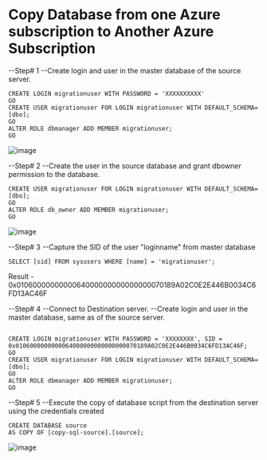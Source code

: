 # Copy Database from one Azure subscription to Another Azure Subscription

--Step# 1
--Create login and user in the master database of the source server.

```
CREATE LOGIN migrationuser WITH PASSWORD = 'XXXXXXXXXX'
GO
CREATE USER migrationuser FOR LOGIN migrationuser WITH DEFAULT_SCHEMA=[dbo];
GO
ALTER ROLE dbmanager ADD MEMBER migrationuser;
GO
```

![image](https://user-images.githubusercontent.com/6815990/154799616-f7edaec4-7c20-4e87-a96c-1033d45e0d70.png)

--Step# 2
--Create the user in the source database and grant dbowner permission to the database.

```
CREATE USER migrationuser FOR LOGIN migrationuser WITH DEFAULT_SCHEMA=[dbo];
GO
ALTER ROLE db_owner ADD MEMBER migrationuser;
GO
```

![image](https://user-images.githubusercontent.com/6815990/154799720-4205aeb0-0f66-4196-9a72-18a17f19774d.png)

--Step# 3
--Capture the SID of the user "loginname" from master database

```
SELECT [sid] FROM sysusers WHERE [name] = 'migrationuser';
```

Result - 0x0106000000000064000000000000000070189A02C0E2E446B0034C6FD13AC46F

--Step# 4
--Connect to Destination server.
--Create login and user in the master database, same as of the source server.

```

CREATE LOGIN migrationuser WITH PASSWORD = 'XXXXXXXX', SID = 0x0106000000000064000000000000000070189A02C0E2E446B0034C6FD13AC46F;
GO
CREATE USER migrationuser FOR LOGIN migrationuser WITH DEFAULT_SCHEMA=[dbo];
GO
ALTER ROLE dbmanager ADD MEMBER migrationuser;
GO
```

--Step# 5
--Execute the copy of database script from the destination server using the credentials created
```
CREATE DATABASE source
AS COPY OF [copy-sql-source].[source];
```

![image](https://user-images.githubusercontent.com/6815990/154800685-97244788-91ff-4d6a-9126-1f491d6c7d56.png)
